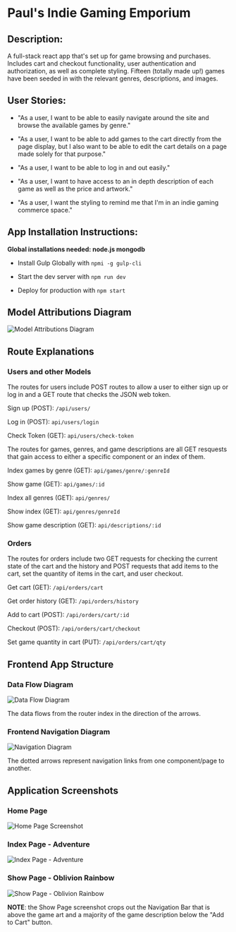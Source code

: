 # Paul's Indie Gaming Emporium

## Description:

A full-stack react app that's set up for game browsing and purchases. Includes cart and checkout functionality, user authentication and authorization, as well as complete styling. Fifteen (totally made up!) games have been seeded in with the relevant genres, descriptions, and images.

## User Stories:

+ "As a user, I want to be able to easily navigate around the site and browse the available games by genre."

+ "As a user, I want to be able to add games to the cart directly from the page display, but I also want to be able to edit the cart details on a page made solely for that purpose."

+ "As a user, I want to be able to log in and out easily."

+ "As a user, I want to have access to an in depth description of each game as well as the price and artwork."

+ "As a user, I want the styling to remind me that I'm in an indie gaming commerce space."

## App Installation Instructions:

**Global installations needed: node.js mongodb**

+ Install Gulp Globally with ```npmi -g gulp-cli```

+ Start the dev server with ```npm run dev```

+ Deploy for production with ```npm start```

## Model Attributions Diagram

![Model Attributions Diagram](https://i.imgur.com/U6J4IQ3.png)

## Route Explanations

### Users and other Models

The routes for users include POST routes to allow a user to either sign up or log in and a GET route that checks the JSON web token.

Sign up (POST): ```/api/users/```

Log in (POST): ```api/users/login```

Check Token (GET): ```api/users/check-token```

The routes for games, genres, and game descriptions are all GET resquests that gain access to either a specific component or an index of them.

Index games by genre (GET): ```api/games/genre/:genreId```

Show game (GET): ```api/games/:id```

Index all genres (GET): ```api/genres/```

Show index (GET): ```api/genres/genreId```

Show game description (GET): ```api/descriptions/:id```

### Orders

The routes for orders include two GET requests for checking the current state of the cart and the history and POST requests that add items to the cart, set the quantity of items in the cart, and user checkout.

Get cart (GET): ```/api/orders/cart```

Get order history (GET): ```/api/orders/history```

Add to cart (POST): ```/api/orders/cart/:id```

Checkout (POST): ```/api/orders/cart/checkout```

Set game quantity in cart (PUT): ```/api/orders/cart/qty```

## Frontend App Structure 

### Data Flow Diagram

![Data Flow Diagram](https://i.imgur.com/JFDpO8c.png)

The data flows from the router index in the direction of the arrows.

### Frontend Navigation Diagram

![Navigation Diagram](https://i.imgur.com/gvgL88y.png)

The dotted arrows represent navigation links from one component/page to another.

## Application Screenshots

### Home Page

![Home Page Screenshot](https://i.imgur.com/Rkxr0eG.png)

### Index Page - Adventure

![Index Page - Adventure](https://i.imgur.com/9TBXjdC.png)

### Show Page - Oblivion Rainbow

![Show Page - Oblivion Rainbow](https://i.imgur.com/STuvecG.png)

**NOTE**: the Show Page screenshot crops out the Navigation Bar that is above the game art and a majority of the game description below the "Add to Cart" button.

